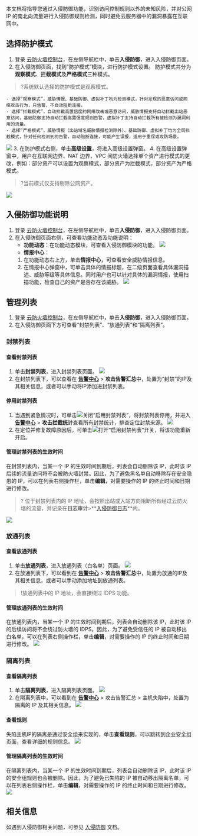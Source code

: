 本文档将指导您通过入侵防御功能，识别访问控制规则以外的未知风险，并对公网 IP 的南北向流量进行入侵防御规则检测，同时避免云服务器中的漏洞暴露在互联网中。

## 选择防护模式
1. 登录 [云防火墙控制台](https://console.cloud.tencent.com/cfw/ips)，在左侧导航栏中，单击**入侵防御**，进入入侵防御页面。
2. 在入侵防御页面，找到“防护模式”模块，进行防护模式设置。
防护模式共分为**观察模式**、**拦截模式**及**严格模式**三种模式。
>?系统默认选择的防护模式是观察模式。
>
	- 选择“观察模式”，威胁情报、基础防御、虚拟补丁均为检测模式，针对发现的恶意访问或网络攻击行为，只告警，不自动阻断连接。
	- 选择“拦截模式”，自动拦截高置信度的网络攻击或恶意访问，威胁情报支持自动拦截出站恶意访问，基础防御支持自动拦截高置信度规则告警，虚拟补丁支持自动拦截所有被检测为漏洞利用的流量。
	- 选择“严格模式”，威胁情报（出站域名威胁情报检测除外）、基础防御、虚拟补丁均为全局拦截模式，针对任何检测到的告警，自动阻断连接，可能产生误报，适用于重保或攻防场景。
![](https://qcloudimg.tencent-cloud.cn/raw/f7e9149f55195dbf7ef6fb6c272995dd.png)
3. 在防护模式右侧，单击**高级设置**，将进入高级设置弹窗。
4. 在高级设置弹窗中，用户在互联网边界、NAT 边界、VPC 间防火墙选择单个资产进行模式的更改，例如：部分资产可以设置为观察模式，部分资产为拦截模式，部分资产为严格模式。
>?当前模式仅支持剔除公网资产。
>
![](https://qcloudimg.tencent-cloud.cn/raw/fb9d1704ac85e1e25e2ffb097b656b1d.png)

## 入侵防御功能说明
1. 登录 [云防火墙控制台](https://console.cloud.tencent.com/cfw/ips)，在左侧导航栏中，单击**入侵防御**，进入入侵防御页面。
2. 在入侵防御页面右侧，可查看功能动态及功能说明：
	- **功能动态**：在功能动态模块，可查看入侵防御模块的功能。
![](https://qcloudimg.tencent-cloud.cn/raw/2062d2127ffd3e03b536fd05bdcc8a7a.png)
	- **情报中心**：
	 1. 在功能动态右上方，单击**情报中心**，可查看安全威胁情报信息。
   2. 在情报中心弹窗中，可单击具体的情报标题，在二级页面查看具体漏洞描述、威胁等级等具体信息。同时用户也可以针对具体的漏洞情报，使用扫描功能，检查自己的资产是否存在该威胁。
![](https://qcloudimg.tencent-cloud.cn/raw/c290d079b223cd7b200fe8c5794f5e7f.png)

## 管理列表
1. 登录 [云防火墙控制台](https://console.cloud.tencent.com/cfw/ips)，在左侧导航栏中，单击**入侵防御**，进入入侵防御页面。
2. 在入侵防御页面下方可查看“封禁列表”、“放通列表”和“隔离列表”。

### 封禁列表
#### 查看封禁列表
1. 单击**封禁列表**，进入封禁列表页面。
![](https://qcloudimg.tencent-cloud.cn/raw/59f23cf82151b93103ef58d90cbf922a.png)
 2. 在封禁列表下，可以查看在 **[告警中心](https://console.cloud.tencent.com/cfw/warncenter/event)** > **攻击告警汇总**中，处置为“封禁”的IP及其相关信息，或者可以手动将IP添加进封禁列表。
 
####  停用封禁列表
1. 当遇到紧急情况时，可单击![](https://qcloudimg.tencent-cloud.cn/raw/66a5322882d59d71a354e74385794e09.png)关闭“启用封禁列表”，将封禁列表停用，并进入 **[告警中心](https://console.cloud.tencent.com/cfw/warncenter/event)** > **攻击拦截统计**查看所有封禁统计，排查定位封禁来源。
![](https://qcloudimg.tencent-cloud.cn/raw/c393734c33e292dd17702928f7f26dfb.png)
2. 在定位并修复故障原因后，可单击![](https://qcloudimg.tencent-cloud.cn/raw/ea050a3ce9545e2070d14589e3628d81.png)打开“启用封禁列表”开关，将该功能重新开启。
 
####  管理封禁列表的生效时间
在封禁列表内，当某一个 IP 的生效时间到期后，列表会自动删除该 IP，此时该 IP 后续的流量访问将不会被防火墙封禁。因此，为了避免黑名单自动移除存在安全隐患的 IP，可以在列表右侧操作栏，单击**编辑**，对需要操作的 IP 的终止时间和日期进行修改。
>? 位于封禁列表内的 IP 地址，会按照出站或入站方向阻断所有经过云防火墙的流量，并记录在**日志审计**>**[入侵防御日志](https://console.cloud.tencent.com/cfw/ipslog)**内。
>
![](https://qcloudimg.tencent-cloud.cn/raw/6dac9970682b10e01523af04c88cc1b2.png)

### 放通列表
#### 查看放通列表
1. 单击**放通列表**，进入放通列表（白名单）页面。
![](https://qcloudimg.tencent-cloud.cn/raw/e56ed8d6716d1849dbd4975d10fb9975.png)
2. 在放通列表下，可以看到在 **[告警中心](https://console.cloud.tencent.com/cfw/warncenter/event)** > **攻击告警汇总**中，处置为放通的IP及其相关信息，或者可以手动添加地址到放通列表。
>!放通列表中的 IP 地址，会直接绕过 IDPS 功能。
>

#### 管理放通列表的生效时间
 在放通列表内，当某一个 IP 的生效时间到期后，列表会自动删除该 IP，此时该 IP 的后续访问将不会绕过防火墙的 IDPS。因此，为了避免受信任的 IP 被自动移出白名单，可以在列表右侧操作栏，单击**编辑**，对需要操作的 IP 的终止时间和日期进行修改。
![](https://qcloudimg.tencent-cloud.cn/raw/ea0fafa8137bfab2448089689b0a0789.png)

### 隔离列表
#### 查看隔离列表
1. 单击**隔离列表**，进入隔离列表页面。
![](https://qcloudimg.tencent-cloud.cn/raw/43552a403a842eac01f997fd06ddf14f.png)
2. 在隔离列表中，可以看到在 **[告警中心](https://console.cloud.tencent.com/cfw/warncenter/event)** > 攻击告警汇总 > 主机失陷中，处置为隔离的 IP 及其相关信息。
![](https://qcloudimg.tencent-cloud.cn/raw/dbe96e257b6fa1bc45e27b956ae447df.png)

#### 查看规则
失陷主机IP的隔离是通过安全组来实现的，单击**查看规则**，可以跳转到企业安全组页面，查看详细的规则信息。
![](https://qcloudimg.tencent-cloud.cn/raw/31df4105514ef9eaf77b2217424b1789.png)

#### 管理隔离列表的生效时间
在隔离列表内，当某一个 IP 的生效时间到期后，列表会自动删除该 IP，此时该 IP 的安全组规则也会被删除。因此，为了避免已失陷的 IP 被自动移出隔离名单，可以在列表右侧操作栏，单击**编辑**，对需要操作的 IP 的终止时间和日期进行修改。
![](https://qcloudimg.tencent-cloud.cn/raw/969cd87bff9398081caae7619a0bcddf.png)

## 相关信息
如遇到入侵防御相关问题，可参见 [入侵防御](https://cloud.tencent.com/document/product/1132/56835) 文档。
